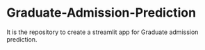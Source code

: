 # Graduate-Admission-Prediction
It is the repository to create a streamlit app for Graduate admission prediction.
